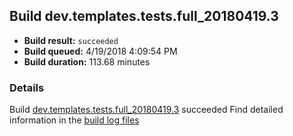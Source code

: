 ## Build dev.templates.tests.full_20180419.3
- **Build result:** `succeeded`
- **Build queued:** 4/19/2018 4:09:54 PM
- **Build duration:** 113.68 minutes
### Details
Build [dev.templates.tests.full_20180419.3](https://winappstudio.visualstudio.com/web/build.aspx?pcguid=a4ef43be-68ce-4195-a619-079b4d9834c2&builduri=vstfs%3a%2f%2f%2fBuild%2fBuild%2f25529) succeeded
Find detailed information in the [build log files](https://uwpctdiags.blob.core.windows.net/buildlogs/dev.templates.tests.full_20180419.3_logs.zip)
